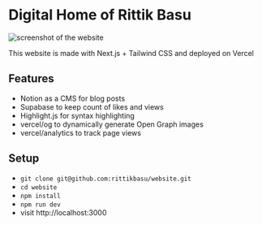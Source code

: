 # Digital Home of Rittik Basu

![screenshot of the website](https://ik.imagekit.io/zwcfsadeijm/screenshot-rocks__1__I_Dwm30CG.png?ik-sdk-version=javascript-1.4.3&updatedAt=1672573644499)

This website is made with Next.js + Tailwind CSS and deployed on Vercel

## Features

- Notion as a CMS for blog posts
- Supabase to keep count of likes and views
- Highlight.js for syntax highlighting
- vercel/og to dynamically generate Open Graph images
- vercel/analytics to track page views

## Setup

- `git clone git@github.com:rittikbasu/website.git`
- `cd website`
- `npm install`
- `npm run dev`
- visit http://localhost:3000
